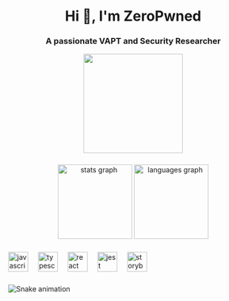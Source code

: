 <h1 align="center">Hi 👋, I'm ZeroPwned</h1>
<h3 align="center">A passionate VAPT and Security Researcher</h3>

<div align="center">
  <img height="200" src="https://media.giphy.com/media/v1.Y2lkPWVjZjA1ZTQ3YnQwa3M5N3pya3lvem8za2hyemcweWVwOGRjNDJlaTZwNTRmYTJteCZlcD12MV9naWZzX3NlYXJjaCZjdD1n/oFYKw5OTZBZzVONpUh/giphy.gif"  />
</div>

###

<div align="center">
  <img src="https://github-readme-stats.vercel.app/api?username=mastermontyofficial&hide_title=false&hide_rank=false&show_icons=true&include_all_commits=true&count_private=true&disable_animations=false&theme=dracula&locale=en&hide_border=false&order=1" height="150" alt="stats graph"  />
  <img src="https://github-readme-stats.vercel.app/api/top-langs?username=mastermontyofficial&locale=en&hide_title=false&layout=compact&card_width=320&langs_count=5&theme=dracula&hide_border=false&order=2" height="150" alt="languages graph"  />
</div>

###

<div align="left">
  <img src="https://cdn.jsdelivr.net/gh/devicons/devicon/icons/javascript/javascript-original.svg" height="40" alt="javascript logo"  />
  <img width="12" />
  <img src="https://cdn.jsdelivr.net/gh/devicons/devicon/icons/typescript/typescript-original.svg" height="40" alt="typescript logo"  />
  <img width="12" />
  <img src="https://cdn.jsdelivr.net/gh/devicons/devicon/icons/react/react-original.svg" height="40" alt="react logo"  />
  <img width="12" />
  <img src="https://cdn.jsdelivr.net/gh/devicons/devicon/icons/jest/jest-plain.svg" height="40" alt="jest logo"  />
  <img width="12" />
  <img src="https://cdn.jsdelivr.net/gh/devicons/devicon/icons/storybook/storybook-original.svg" height="40" alt="storybook logo"  />
</div>

###

<img src="https://raw.githubusercontent.com/mastermontyofficial/mastermontyofficial/output/snake.svg" alt="Snake animation" />

###
